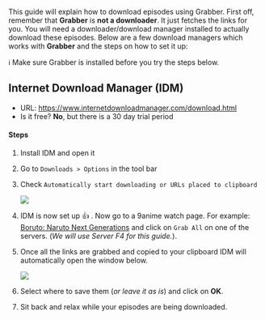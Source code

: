 This guide will explain how to download episodes using Grabber. First off, remember that **Grabber** is **not a downloader**. It just fetches the links for you. You will need a downloader/download manager installed to actually download these episodes. Below are a few download managers which works with **Grabber** and the steps on how to set it up:

ℹ️ Make sure Grabber is installed before you try the steps below.

## Internet Download Manager (IDM)
* URL: https://www.internetdownloadmanager.com/download.html
* Is it free? **No**, but there is a 30 day trial period
#### Steps
1. Install IDM and open it
2. Go to `Downloads > Options` in the tool bar
3. Check `Automatically start downloading or URLs placed to clipboard`

   ![](https://image.ibb.co/nwY5cv/idm1.png)
4. IDM is now set up 👍 . Now go to a 9anime watch page. For example: [Boruto: Naruto Next Generations](https://9anime.to/watch/boruto-naruto-next-generations.97vm) and click on `Grab All` on one of the servers. (*We will use Server F4 for this guide.*).
5. Once all the links are grabbed and copied to your clipboard IDM will automatically open the window below.

   ![](https://preview.ibb.co/fm6pnv/idm2.png)
6. Select where to save them (*or leave it as is*) and click on **OK**.
7. Sit back and relax while your episodes are being downloaded.